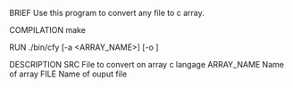 BRIEF
    Use this program to convert any file to c array.

COMPILATION
    make

RUN
    ./bin/cfy <SRC> [-a <ARRAY_NAME>] [-o <FILE>]

DESCRIPTION
    SRC         File to convert on array c langage
    ARRAY_NAME  Name of array
    FILE        Name of ouput file
